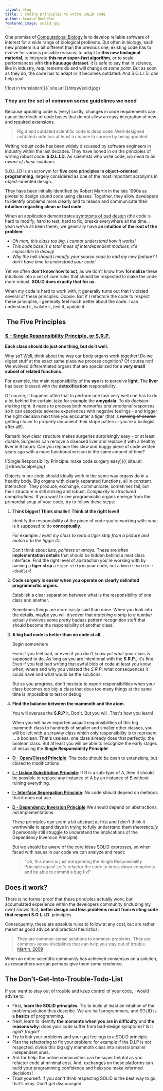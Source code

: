 ```yaml
---
layout: blog
title: 5 coding principles to write SOLID code
author: Arnaud Becheler
featured_image: solid.jpg
---
```


One promise of [Computational Biology](http://www.cbd.cmu.edu/about-us/what-is-computational-biology/)
is to develop reliable software of interest for a wide range of biological problems.
But often in biology, each new problem is a bit different than the previous one,
existing code has to evolve for various possible reasons: to adapt to **this new biological material**,
to integrate **this new super-fast algorithm**, or to scale performances with **this huuuuge dataset**.
It is safe to say that in science, like in industry, requirements do and will change *at some point*.
But as soon as they do, the code has to adapt or it becomes outdated.
And S.O.L.I.D. can help you!

![lost in translation]({{ site.url }}/draw/solid.jpg)

### They are the set of common sense guidelines we need

Because updating code is (very) costly, changes in code requirements can cause the death of
code bases that do not allow an easy integration of new and required extensions.

> Rigid and outdated scientific code is dead code.
> Well-designed outdated code has at least a chance to survive by being updated.

Writing robust code has been widely discussed by software engineers in industry
within the last decades. They have honed in on the principles of writing robust code: **S.O.L.I.D.** As scientists who write code, *we need to be aware of these solutions.*

S.O.L.I.D is an acronym for
**five core principles in object-oriented programming**, largely considered as
one of the most important acronyms in object-oriented design.

They have been initially identified by Robert Martin in the late
1990s as pivotal to design sound code using classes. Together, they
allow developers to identify problems more clearly and to reason and communicate their
**intuition regarding clean or bad code**.

When an application demonstrates [symptoms of bad design]({{site.url}}/pages/under_construction.html)
(the code is hard to modify, hard to test, hard to fix, breaks everywhere all the time... yeah we've all been there), we generally
have **an intuition of the root of the problem**:
 * *Oh man, this class too big, I cannot understand how it works!*
 * *This code base is a total mess of interdependent modules, it's impossible to debug!*
 * *Why the hell should I modify your source code to add my new feature? I don't have time to understand your code!*

Yet we often **don't know how to act**, as we don't know how **formalize** these intuitions
into a set of core rules that should be respected to make the code more robust.
**SOLID does exactly that for us.**

When my code is hard to work with, it generally turns out that I violated several of these
principles. Oopsie. But if I refactore the code to respect these principles,
I generally feel much better about the code. I can understand it, isolate it, test it, update it.

##  The Five Principles

### [**S - Single Responsibility Principle, or S.R.P.**]({{site.url}}/pages/under_construction.html)

**Each class should do just one thing, but do it well.**

Why so? Well, think about the way our body organs work together! Do we digest stuff at the exact same place we process cognition? Of course
not! We evolved differentiated organs that are specialized for a
**very small subset of related functions**.

For example, the main responsibility of the **eye** is to perceive **light**.
The **liver** has been blessed with the **detoxification** responsibility.

Of course, it happens often that to perform one task very well one has to do a lot
 behind the curtain: take for example the **amygdala**. To do *decision-making* right,
it needs to process both *memories and emotional responses* so it can associate adverse
experiences with negative feelings - and trigger the right decision next time you
encounter a tiger (that is ~~running of course~~ getting closer to properly document
their stripe pattern - you're a biologist after all!).

Remark how clear structure makes surgeries surprisingly easy - or at least doable. Surgeons can remove a diseased liver
and replace it with a healthy liver in 6 hours. Can you replace this slow and buggy
piece of code written years ago with a more functional version in the same amount of time?

![Single Responsibility Principle: make code surgery easy]({{ site.url }}/draw/scalpel.jpg)


Objects in our code should ideally work in the same way organs do in a healthy body.
Big organs with clearly separated functions, all in constant interaction. They produce, exchange,
communicate, sometimes fail, but their structure is still striking and robust.
*Complexity is structured complications*. If you want to see programmatic organs emerge from
the primordial soup of your code, try to follow these steps:

1. **Think bigger! Think smaller! Think at the right level!**

   Identify the responsibility of the piece of code you're working with: what is it supposed to do **conceptually**.

   For example: *I want my class to read a tiger strip from a picture and match it to the tigger ID*.

   Don't think about *lists*, *pointers* or *arrays*. These are often **implementation details** that should
   be hidden behind a neat class interface. Find the right level of abstraction you're working with by naming
   a **tiger strip** a `tiger_strip` in your code, not a `boost::matrix::<double>`!
2. **Code surgery is easier when you operate on clearly delimited programmatic organs.**

   Establish a clear separation between what is the responsibility of one class and another.

   Sometimes things are more easily said than done. When you look into the details, maybe you will
   discover that *matching a strip to a number* actually involves some pretty badass
   pattern recognition stuff that should become the responsibility of
   another class.
3. **A big bad code is better than no code at all**.

   Begin somewhere.

   Even if you feel bad, or even if you don't know *yet* what your class is supposed to do.
   As long as you are intentional with the **S.R.P.**, it's fine. Even if you feel bad
   writing that awful blob of code at least you know when, where
   and why you violated the *S.R.P*, what consequences it could have and what would be the solutions.

   But as you progress, don't hesitate to export responsibilities when your class becomes too big:
   a class that does too many things at the same time is impossible to test or debug.
4. **Find the balance between the mammoth and the atom**.

   You will overuse the **S.R.P** it. Don't. But you will. That's how you learn!

   When you will have exported aaaaall
   responsibilities of this big mammoth class to hundreds of smaller and smaller other classes, you will be left
   with a scrawny class which only responsibility is to represent ... a boolean.
   That's useless, one class already does that perfectly: the boolean class.
   But at least you will be able to recognize the early stages of misusing the **Single Responsibility Principle**!

* [**O - Open/Closed Principle**]({{site.url}}/pages/under_construction.html):
  The code should be open to extensions, but closed to modifications
* [**L - Liskov Substitution Principle**]({{site.url}}/pages/under_construction.html):
  If B is a sub-type of A, then it should be possible to replace any instance of A
  by an instance of B without ruining everything.
* [**I - Interface Segregation Principle**]({{site.url}}/pages/under_construction.html):
  No code should depend on methods that it does not use.
* [**D - Dependency Inversion Principle**]({{site.url}}/pages/under_construction.html)
  We should depend on abstractions, not implementations.

  These principles can seem a bit abstract at first
  and I don't think it worthwhile to spend days in trying to fully understand them *theoretically*
  (I personally still struggle to understand the implications of the Dependency Inversion Principle).

  But we should be aware of the core ideas SOLID expresses, so when faced with issues in our code we can analyze
  and react:

  > "Oh, this mess is just me ignoring the Single Responsibility Principle again!
    Let's refactor the code to break down complexity and be able to commit a bug fix!"


##  Does it work?

There is no formal proof that these principles actually work, but
accumulated experience within the developers community (including my own) shows that,
**better design and less problems result from writing code that respect S.O.L.I.D.** principles.

Consequently, these are absolute rules to follow at any cost, but are
rather meant as good advice and practical heuristics:

> They are common-sense solutions to common problems. They are
common-sense disciplines that can help you stay out of trouble.
[Martin, 2009](https://sites.google.com/site/unclebobconsultingllc/getting-a-solid-start)

When an entire scientific community has achieved consensus on a solution, as researchers we can perhaps give them some credence.

## The Don't-Get-Into-Trouble-Todo-List

If you want to stay out of trouble and keep control of your code, I would advise to:

* First, **learn the SOLID principles**. Try to build at least an intuition
  of the problem/solution they describe. We are half programmers, and SOLID is a
  **basics** of programming.
* Next, learn to identify **the moments when you are in difficulty** and **the reasons why**:
  does your code suffer from bad-design symptoms? Is it *rigid*? *fragile*?
* Try to link your problems and your gut feelings to a SOLID principle.
* Plan the refactoring to fix your problem: for example if the D.I.P is not respected, divide
  this big ugly mammoth class into several smaller independent ones.
* Ask for help: the online communities can be super helpful as you refactor code at minimal cost. And, exchanges on these platforms can build your programming confidence and help you make informed decisions!
* Trust yourself: if you don't think respecting SOLID is the best way to go, that's okay. Don't get discouraged!
